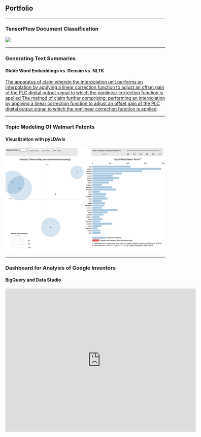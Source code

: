 ## Portfolio

---

### TensorFlow Document Classification 

[<img src="https://camo.githubusercontent.com/6fcdfccf42e020d1557ca8907b610375236b6e2b/687474703a2f2f7777772e69707761746368646f672e636f6d2f77702d636f6e74656e742f75706c6f6164732f323031352f31322f4669677572652d312e6a7067"/>](https://colab.research.google.com/drive/1DjOyXyjUF_6kCuTWkow8EMvSiNtD5BIH)


---
<!--
[Project 2 Title](/pdf/sample_presentation.pdf)
<img src="images/dummy_thumbnail.jpg?raw=true"/>
<!--
---
[Project 3 Title](http://example.com/)
<img src="images/dummy_thumbnail.jpg?raw=true"/>
<!--
---
-->

### Generating Text Summaries
#### GloVe Word Embeddings vs. Gensim vs. NLTK

[The apparatus of  claim  wherein the interpolation unit performs an interpolation by applying a linear correction function to adjust an offset gain of the PLC digital output signal to which the nonlinear correction function is applied
The method of  claim  further comprising: performing an interpolation by applying a linear correction function to adjust an offset gain of the PLC digital output signal to which the nonlinear correction function is applied](https://colab.research.google.com/drive/1WG2itMOl97yZULr6PzDGe_irq55Q0QHE)

---

### Topic Modeling Of Walmart Patents
#### Visualization with pyLDAvis

[<img src="images/topic_modeling_visualized.png?raw=true"/>](https://colab.research.google.com/github/rcmckee/Topic-Modeling-Gensim-LDA-pyLDAvis/blob/master/walmart_research_checkpoint.ipynb)

---

### Dashboard for Analysis of Google Inventors
#### BigQuery and Data Studio

<iframe width="600" height="450" src="https://datastudio.google.com/embed/reporting/10AVAc9GpY26ms-XOYAqm6geY7uxrLjDI/page/pW4s" frameborder="0" style="border:0" allowfullscreen></iframe>

<!--
- [Project 1 Title](http://example.com/)
- [Project 2 Title](http://example.com/)
- [Project 3 Title](http://example.com/)
- [Project 4 Title](http://example.com/)
- [Project 5 Title](http://example.com/)
-->





<!--
<p style="font-size:11px">Page template forked from <a href="https://github.com/evanca/quick-portfolio">evanca</a></p>
-->
<!-- Remove above link if you don't want to attibute -->
